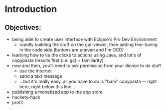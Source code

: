 Introduction
============


Objectives:
-----------

* being able to create user interface with Eclipse's Pro Dev Environment
  * rapidly building the stuff on the gui-viewer, then adding fine-tuning in the code side (buttons are uneven and I'm OCD)
* learning how to tie the clicks to actions using Java, and lot's of copypasta (results first (i.e. gc) + familiarity)
* now and then, you'll need to ask permission from your device to do stuff
  * use the internet
  * send a text message
  * .. but it's really easy, all you have to do is "bam" copypasta -- right here, right below this line...
* publishing a monetized app to the app store
* hackety-hack
* profit


